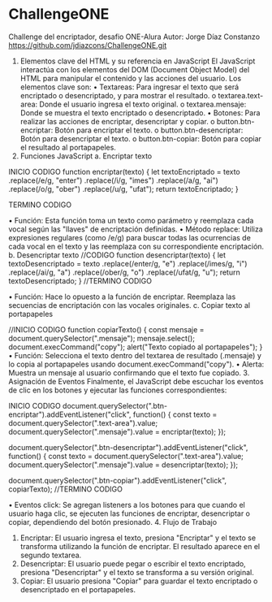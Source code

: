 # ChallengeONE
Challenge del encriptador, desafio ONE-Alura
Autor: Jorge Díaz Constanzo
https://github.com/jdiazcons/ChallengeONE.git

1. Elementos clave del HTML y su referencia en JavaScript
El JavaScript interactúa con los elementos del DOM (Document Object Model) del HTML para manipular el contenido y las acciones del usuario. Los elementos clave son:
•	Textareas: Para ingresar el texto que será encriptado o desencriptado, y para mostrar el resultado.
o	textarea.text-area: Donde el usuario ingresa el texto original.
o	textarea.mensaje: Donde se muestra el texto encriptado o desencriptado.
•	Botones: Para realizar las acciones de encriptar, desencriptar y copiar.
o	button.btn-encriptar: Botón para encriptar el texto.
o	button.btn-desencriptar: Botón para desencriptar el texto.
o	button.btn-copiar: Botón para copiar el resultado al portapapeles.
2. Funciones JavaScript
a. Encriptar texto

INICIO CODIGO
function encriptar(texto) {
    let textoEncriptado = texto
        .replace(/e/g, "enter")
        .replace(/i/g, "imes")
        .replace(/a/g, "ai")
        .replace(/o/g, "ober")
        .replace(/u/g, "ufat");
    return textoEncriptado;
}

TERMINO CODIGO


•	Función: Esta función toma un texto como parámetro y reemplaza cada vocal según las "llaves" de encriptación definidas.
•	Método replace: Utiliza expresiones regulares (como /e/g) para buscar todas las ocurrencias de cada vocal en el texto y las reemplaza con su correspondiente encriptación.
b. Desencriptar texto
//CODIGO
function desencriptar(texto) {
    let textoDesencriptado = texto
        .replace(/enter/g, "e")
        .replace(/imes/g, "i")
        .replace(/ai/g, "a")
        .replace(/ober/g, "o")
        .replace(/ufat/g, "u");
    return textoDesencriptado;
}
//TERMINO CODIGO

•	Función: Hace lo opuesto a la función de encriptar. Reemplaza las secuencias de encriptación con las vocales originales.
c. Copiar texto al portapapeles

//INICIO CODIGO
function copiarTexto() {
    const mensaje = document.querySelector(".mensaje");
    mensaje.select();
    document.execCommand("copy");
    alert("Texto copiado al portapapeles");
}
•	Función: Selecciona el texto dentro del textarea de resultado (.mensaje) y lo copia al portapapeles usando document.execCommand("copy").
•	Alerta: Muestra un mensaje al usuario confirmando que el texto fue copiado.
3. Asignación de Eventos
Finalmente, el JavaScript debe escuchar los eventos de clic en los botones y ejecutar las funciones correspondientes:

INICIO CODIGO
document.querySelector(".btn-encriptar").addEventListener("click", function() {
    const texto = document.querySelector(".text-area").value;
    document.querySelector(".mensaje").value = encriptar(texto);
});

document.querySelector(".btn-desencriptar").addEventListener("click", function() {
    const texto = document.querySelector(".text-area").value;
    document.querySelector(".mensaje").value = desencriptar(texto);
});

document.querySelector(".btn-copiar").addEventListener("click", copiarTexto);
//TERMINO CODIGO


•	Eventos click: Se agregan listeners a los botones para que cuando el usuario haga clic, se ejecuten las funciones de encriptar, desencriptar o copiar, dependiendo del botón presionado.
4. Flujo de Trabajo
1.	Encriptar: El usuario ingresa el texto, presiona "Encriptar" y el texto se transforma utilizando la función de encriptar. El resultado aparece en el segundo textarea.
2.	Desencriptar: El usuario puede pegar o escribir el texto encriptado, presiona "Desencriptar" y el texto se transforma a su versión original.
3.	Copiar: El usuario presiona "Copiar" para guardar el texto encriptado o desencriptado en el portapapeles.

